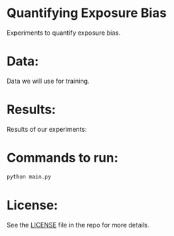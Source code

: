# Quantifying Exposure Bias
Experiments to quantify exposure bias.

# Data:
Data we will use for training. 

# Results:
Results of our experiments:

# Commands to run:
```bash
python main.py
```

# License:
See the [LICENSE](License.md) file in the repo for more details.
